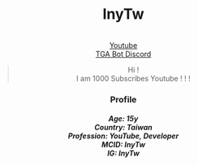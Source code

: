 <div align="center">

  <h1 id=iny>InyTw</h1>

<br> [Youtube](https://youtube.com/@InyTw87)
<br> [TGA Bot Discord](https://dsc.gg/tgw-group-bot)

> Hi !
> <br>I am 1000 Subscribes Youtube ! ! !

<h3>Profile</h3>

<h5>Age: 15y
<br>Country: Taiwan
<br>Profession: YouTube, Developer
<br>MCID: InyTw
<br>IG: InyTw
</h5>
</div>
